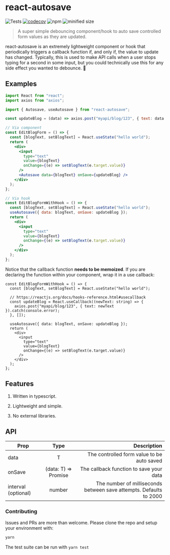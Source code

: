 # react-autosave

![Tests](https://github.com/jollyjerr/react-autosave/workflows/Tests/badge.svg)
[![codecov](https://codecov.io/gh/jollyjerr/react-autosave/branch/main/graph/badge.svg?token=K7C88VK5GE)](https://codecov.io/gh/jollyjerr/react-autosave)
![npm](https://img.shields.io/npm/dm/react-autosave)
![minified size](https://img.shields.io/bundlephobia/min/react-autosave?color=green)

> A super simple debouncing component/hook to auto save controlled form values as they are updated.

react-autosave is an extremely lightweight component or hook that periodically triggers a callback function if, and only if, the value to update has changed.
Typically, this is used to make API calls when a user stops typing for a second in some input, but you could technically use this for any side effect you wanted to debounce. 🎉

## Examples

```jsx
import React from "react";
import axios from "axios";

import { Autosave, useAutosave } from "react-autosave";

const updateBlog = (data) => axios.post("myapi/blog/123", { text: data });

// Via component
const EditBlogForm = () => {
  const [blogText, setBlogText] = React.useState("hello world");
  return (
    <div>
      <input
        type="text"
        value={blogText}
        onChange={(e) => setBlogText(e.target.value)}
      />
      <Autosave data={blogText} onSave={updateBlog} />
    </div>
  );
};

// Via hook
const EditBlogFormWithHook = () => {
  const [blogText, setBlogText] = React.useState("hello world");
  useAutosave({ data: blogText, onSave: updateBlog });
  return (
    <div>
      <input
        type="text"
        value={blogText}
        onChange={(e) => setBlogText(e.target.value)}
      />
    </div>
  );
};
```

Notice that the callback function **needs to be memoized**. If you are declaring the function within your component, wrap it in a use callback:

```tsx
const EditBlogFormWithHook = () => {
  const [blogText, setBlogText] = React.useState("hello world");

  // https://reactjs.org/docs/hooks-reference.html#usecallback
  const updateBlog = React.useCallback((newText: string) => {
    axios.post("myapi/blog/123", { text: newText }).catch(console.error);
  }, []);

  useAutosave({ data: blogText, onSave: updateBlog });
  return (
    <div>
      <input
        type="text"
        value={blogText}
        onChange={(e) => setBlogText(e.target.value)}
      />
    </div>
  );
};
```

## Features

1. Written in typescript.

2. Lightweight and simple.

3. No external libraries.

## API

| Prop                |         Type         |                                                        Description |
| ------------------- | :------------------: | -----------------------------------------------------------------: |
| data                |          T           |                         The controlled form value to be auto saved |
| onSave              | (data: T) => Promise |                            The callback function to save your data |
| interval (optional) |        number        | The number of milliseconds between save attempts. Defaults to 2000 |

### Contributing

Issues and PRs are more than welcome. Please clone the repo and setup your environment with:

```sh
yarn
```

The test suite can be run with `yarn test`
